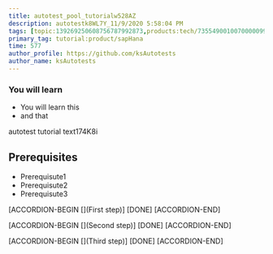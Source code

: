 ```yaml
---
title: autotest_pool_tutorialw528AZ
description: autotestk8WL7Y_11/9/2020 5:58:04 PM
tags: [topic:139269250608756787992873,products:tech/73554900100700000996,tutorial:experience/advanced]
primary_tag: tutorial:product/sapHana
time: 577
author_profile: https://github.com/ksAutotests
author_name: ksAutotests
---
```

### You will learn
- You will learn this
- and that

autotest tutorial text174K8i

## Prerequisites
- Prerequisute1
- Prerequisute2
- Prerequisute3

[ACCORDION-BEGIN [](First step)]
[DONE]
[ACCORDION-END]

[ACCORDION-BEGIN [](Second step)]
[DONE]
[ACCORDION-END]

[ACCORDION-BEGIN [](Third step)]
[DONE]
[ACCORDION-END]

